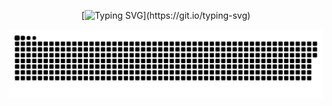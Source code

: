 <div align="center"> <!-- Bu satır animasyonu ortalamak için -->

[![Typing SVG](https://readme-typing-svg.demolab.com/?font=Fira+Code&weight=700&size=30&pause=1000&color=00F7A0¢er=true&vCenter=true&width=435&lines=Merhaba!+Ben+Zeynep;Yazılım+Geliştiriciyim;Kodlama+Benim+Tutkum!;Haydi+Bağlantı+Kuralım!)](https://git.io/typing-svg)

</div> <!-- Ortalamayı bitir -->

![GitHub Contribution Snake](https://raw.githubusercontent.com/zypsvl/snake-game/main/dist/github-contribution-grid-snake-dark.svg?palette=github-dark)

<!--
**zypsvl/zypsvl** is a ✨ _special_ ✨ repository because its `README.md` (this file) appears on your GitHub profile.

Here are some ideas to get you started:

- 🔭 I’m currently working on ...
- 🌱 I’m currently learning ...
- 👯 I’m looking to collaborate on ...
- 🤔 I’m looking for help with ...
- 💬 Ask me about ...
- 📫 How to reach me: ...
- 😄 Pronouns: ...
- ⚡ Fun fact: ...
-->

